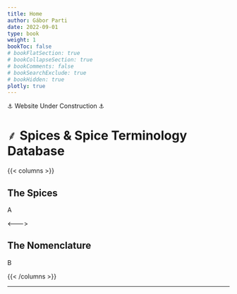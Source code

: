 ```yaml
---
title: Home
author: Gábor Parti
date: 2022-09-01
type: book
weight: 1
bookToc: false
# bookFlatSection: true
# bookCollapseSection: true
# bookComments: false
# bookSearchExclude: true
# bookHidden: true
plotly: true
---
```


⚓ Website Under Construction ⚓

# ⸙ Spices & Spice Terminology Database

{{< columns >}}
## The Spices

A

<--->

## The Nomenclature

B

{{< /columns >}}

***